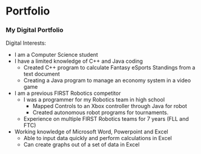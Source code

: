 # Portfolio
### My Digital Portfolio

Digital Interests:
* I am a Computer Science student
* I have a limited knowledge of C++ and Java coding
  * Created C++ program to calculate Fantasy eSports Standings from a text document
  * Creating a Java program to manage an economy system in a video game
* I am a previous FIRST Robotics competitor
  * I was a programmer for my Robotics team in high school
    * Mapped Controls to an Xbox controller through Java for robot
    * Created autonomous robot programs for tournaments.
  * Experience on multiple FIRST Robotics teams for 7 years (FLL and FTC)
* Working knowledge of Microsoft Word, Powerpoint and Excel
  * Able to input data quickly and perform calculations in Excel
  * Can create graphs out of a set of data in Excel
